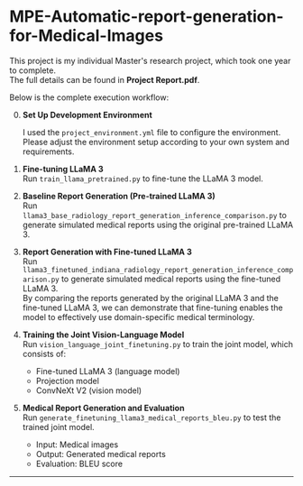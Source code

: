 # MPE-Automatic-report-generation-for-Medical-Images


This project is my individual Master's research project, which took one year to complete.  
The full details can be found in **Project Report.pdf**.  

Below is the complete execution workflow:


0. **Set Up Development Environment**  

   I used the `project_environment.yml` file to configure the environment.
   Please adjust the environment setup according to your own system and requirements.

1. **Fine-tuning LLaMA 3**  
   Run `train_llama_pretrained.py` to fine-tune the LLaMA 3 model.

2. **Baseline Report Generation (Pre-trained LLaMA 3)**  
   Run `llama3_base_radiology_report_generation_inference_comparison.py` to generate simulated medical reports using the original pre-trained LLaMA 3.

3. **Report Generation with Fine-tuned LLaMA 3**  
   Run `llama3_finetuned_indiana_radiology_report_generation_inference_comparison.py` to generate simulated medical reports using the fine-tuned LLaMA 3.  
   By comparing the reports generated by the original LLaMA 3 and the fine-tuned LLaMA 3, we can demonstrate that fine-tuning enables the model to effectively use domain-specific medical terminology.

4. **Training the Joint Vision-Language Model**  
   Run `vision_language_joint_finetuning.py` to train the joint model, which consists of:
   - Fine-tuned LLaMA 3 (language model)  
   - Projection model  
   - ConvNeXt V2 (vision model)

5. **Medical Report Generation and Evaluation**  
   Run `generate_finetuning_llama3_medical_reports_bleu.py` to test the trained joint model.  
   - Input: Medical images  
   - Output: Generated medical reports  
   - Evaluation: BLEU score

---
